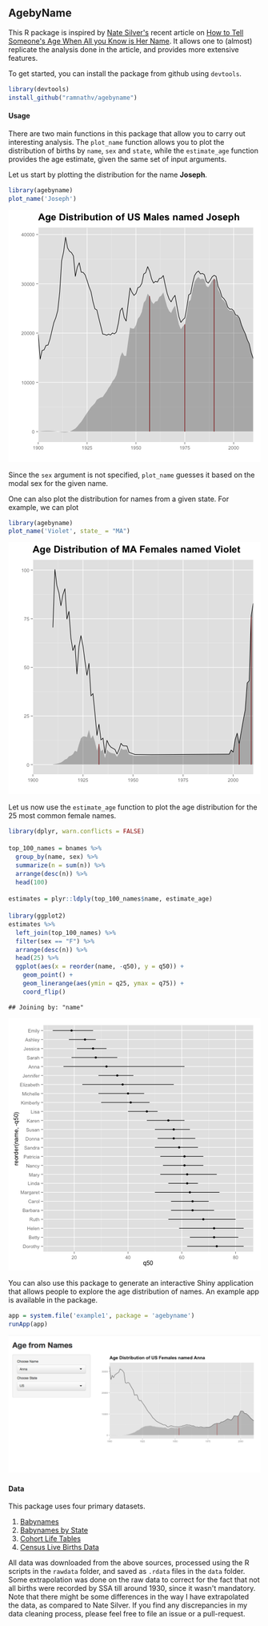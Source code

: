 ## AgebyName




This R package is inspired by [Nate Silver's](https://twitter.com/FiveThirtyEight) recent article on [How to Tell Someone's Age When All you Know is Her Name](http://fivethirtyeight.com/features/how-to-tell-someones-age-when-all-you-know-is-her-name/). It allows one to (almost) replicate the analysis done in the article, and provides more extensive features.

To get started, you can install the package from github using `devtools`.



```r
library(devtools)
install_github("ramnathv/agebyname")
```


#### Usage

There are two main functions in this package that allow you to carry out interesting analysis. The `plot_name` function allows you to plot the distribution of births by `name`, `sex` and `state`, while the `estimate_age` function provides the age estimate, given the same set of input arguments.

Let us start by plotting the distribution for the name __Joseph__.


```r
library(agebyname)
plot_name('Joseph')
```

![plot of chunk unnamed-chunk-2](figure/unnamed-chunk-2.png) 

Since the `sex` argument is not specified, `plot_name` guesses it based on the modal sex for the given name.

One can also plot the distribution for names from a given state. For example, we can plot


```r
library(agebyname)
plot_name('Violet', state_ = "MA")
```

![plot of chunk unnamed-chunk-3](figure/unnamed-chunk-3.png) 

Let us now use the `estimate_age` function to plot the age distribution for the 25 most common female names.


```r
library(dplyr, warn.conflicts = FALSE)

top_100_names = bnames %>%
  group_by(name, sex) %>%
  summarize(n = sum(n)) %>%
  arrange(desc(n)) %>%
  head(100)

estimates = plyr::ldply(top_100_names$name, estimate_age)

library(ggplot2)
estimates %>%
  left_join(top_100_names) %>%
  filter(sex == "F") %>%
  arrange(desc(n)) %>%
  head(25) %>%
  ggplot(aes(x = reorder(name, -q50), y = q50)) +
    geom_point() +
    geom_linerange(aes(ymin = q25, ymax = q75)) + 
    coord_flip()
```

```
## Joining by: "name"
```

![plot of chunk unnamed-chunk-4](figure/unnamed-chunk-4.png) 

You can also use this package to generate an interactive Shiny application that allows people to explore the age distribution of names. An example app is available in the package.


```r
app = system.file('example1', package = 'agebyname')
runApp(app)
```

![shinyapp1](figure/shinyapp1.png)



#### Data

This package uses four primary datasets.

1. [Babynames](http://www.ssa.gov/oact/babynames/names.zip)
2. [Babynames by State](http://www.ssa.gov/oact/babynames/state/namesbystate.zip)
3. [Cohort Life Tables](http://www.ssa.gov/oact/NOTES/as120/LifeTables_Tbl_7.html)
4. [Census Live Births Data](http://www.census.gov/statab/hist/02HS0013.xls)

All data was downloaded from the above sources, processed using the R scripts in the `rawdata` folder, and saved as `.rdata` files in the `data` folder. Some extrapolation was done on the raw data to correct for the fact that not all births were recorded by SSA till around 1930, since it wasn't mandatory. Note that there might be some differences in the way I have extrapolated the data, as compared to Nate Silver. If you find any discrepancies in my data cleaning process, please feel free to file an issue or a pull-request.
